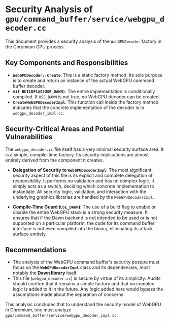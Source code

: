 # Security Analysis of `gpu/command_buffer/service/webgpu_decoder.cc`

This document provides a security analysis of the `WebGPUDecoder` factory in the Chromium GPU process.

## Key Components and Responsibilities

*   **`WebGPUDecoder::Create`**: This is a static factory method. Its sole purpose is to create and return an instance of the actual WebGPU command buffer decoder.
*   **`#if BUILDFLAG(USE_DAWN)`**: The entire implementation is conditionally compiled. If `USE_DAWN` is not true, no WebGPU decoder can be created.
*   **`CreateWebGPUDecoderImpl`**: This function call inside the factory method indicates that the concrete implementation of the decoder is in `webgpu_decoder_impl.cc`.

## Security-Critical Areas and Potential Vulnerabilities

The `webgpu_decoder.cc` file itself has a very minimal security surface area. It is a simple, compile-time factory. Its security implications are almost entirely derived from the component it creates.

*   **Delegation of Security to `WebGPUDecoderImpl`**: The most significant security aspect of this file is its explicit and complete delegation of responsibility. It performs no validation and has no complex logic. It simply acts as a switch, deciding which concrete implementation to instantiate. All security logic, validation, and interaction with the underlying graphics libraries are handled by the `WebGPUDecoderImpl`.

*   **Compile-Time Guard (`USE_DAWN`)**: The use of a build flag to enable or disable the entire WebGPU stack is a strong security measure. It ensures that if the Dawn backend is not intended to be used or is not supported on a particular platform, the code for its command buffer interface is not even compiled into the binary, eliminating its attack surface entirely.

## Recommendations

*   The analysis of the WebGPU command buffer's security posture must focus on the **`WebGPUDecoderImpl`** class and its dependencies, most notably the **Dawn library** itself.
*   This file (`webgpu_decoder.cc`) is secure by virtue of its simplicity. Audits should confirm that it remains a simple factory and that no complex logic is added to it in the future. Any logic added here would bypass the assumptions made about the separation of concerns.

This analysis concludes that to understand the security model of WebGPU in Chromium, one must analyze `gpu/command_buffer/service/webgpu_decoder_impl.cc`.